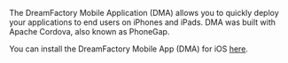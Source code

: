 The DreamFactory Mobile Application (DMA) allows you to quickly deploy your applications to end users on iPhones and iPads. DMA was built with Apache Cordova, also known as PhoneGap.

You can install the DreamFactory Mobile App (DMA) for iOS [here](https://itunes.apple.com/us/app/dreamfactory-mobile/id798772786). 